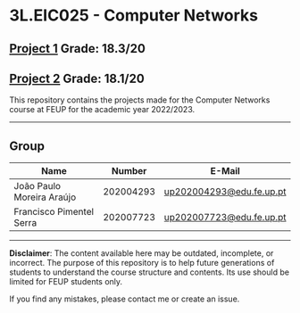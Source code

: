 # 3L.EIC025 - Computer Networks

## [Project 1](Projects/Project%201/) Grade: 18.3/20

## [Project 2](Projects/Project%202/) Grade: 18.1/20

This repository contains the projects made for the Computer Networks course at FEUP for the academic year 2022/2023.

---

## Group
| Name             | Number    | E-Mail             |
| ---------------- | --------- | ------------------ |
| João Paulo Moreira Araújo         | 202004293 | up202004293@edu.fe.up.pt                |
| Francisco Pimentel Serra          | 202007723 | up202007723@edu.fe.up.pt                |

---

**Disclaimer**: The content available here may be outdated, incomplete, or incorrect. The purpose of this repository is to help future generations of students to understand the course structure and contents. Its use should be limited for FEUP students only.

If you find any mistakes, please contact me or create an issue.
